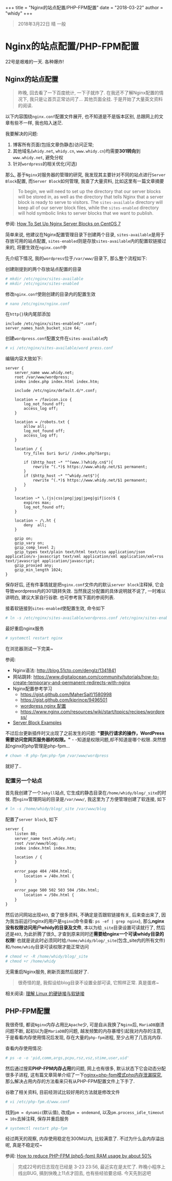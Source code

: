 +++
title = "Nginx的站点配置/PHP-FPM配置"
date = "2018-03-22"
author = "whidy"
+++
> 2018年3月22日 晴 一般

# Nginx的站点配置/PHP-FPM配置

22号是艰难的一天. 各种爆炸!

## Nginx的站点配置

> 昨晚, 回去看了一下百度统计, 一下子就炸了. 在我还不了解Nginx配置的情况下, 我只是让首页正常访问了... 其他页面全挂. 于是开始了大量英文资料的阅读.

以下内容围绕`nginx.conf`配置文件展开, 也不知道是不是版本区别, 总跟网上的文章有些不一样, 我也陷入迷茫.

我要解决的问题:

1. 博客所有页面(包括文章伪静态)访问正常;
1. 其他域名(`whidy.net`, `whidy.cn`, `www.whidy.cn`)均需要**301转向**到`www.whidy.net`, 避免分权
1. 针对`wordpress`的相关优化(可选)

那么, 基于`Nginx`对服务器的管理的研究, 我发现其主要针对不同的站点进行`Server Block`配置, 而`Server Block`如何管理, 我查了大量资料, 比如这里有一篇文章摘要

> To begin, we will need to set up the directory that our server blocks will be stored in, as well as the directory that tells Nginx that a server block is ready to serve to visitors. The `sites-available` directory will keep all of our server block files, while the `sites-enabled` directory will hold symbolic links to server blocks that we want to publish. 

参阅: [How To Set Up Nginx Server Blocks on CentOS 7](https://www.digitalocean.com/community/tutorials/how-to-set-up-nginx-server-blocks-on-centos-7)

简单来说, 他建议在Nginx配置管理目录下创建两个目录, `sites-available`是用于存放可用的站点配置, `sites-enabled`则是存放`sites-available`内的配置软链接过来的, 将要生效在`nginx.conf`中

先介绍下情况, 我的`wordpress`位于`/var/www/`目录下, 那么整个流程如下:

创建刚提到的两个存放站点配置的目录

```bash
# mkdir /etc/nginx/sites-available
# mkdir /etc/nginx/sites-enabled
```

修改`nginx.conf`使刚创建的目录内的配置生效

```bash
# nano /etc/nginx/nginx.conf
```

在`http{}`块内尾部添加

```text
include /etc/nginx/sites-enabled/*.conf;
server_names_hash_bucket_size 64;
```

创建``wordpress.conf``配置文件在`sites-available`内

```bash
# vi /etc/nginx/sites-available/word press.conf
```

编辑内容大致如下:

```text
server {
    server_name www.whidy.net;
    root /var/www/wordpress;
    index index.php index.html index.htm;

    include /etc/nginx/default.d/*.conf;

    location = /favicon.ico {
        log_not_found off;
        access_log off;
    }

    location = /robots.txt {
        allow all;
        log_not_found off;
        access_log off;
    }

    location / {
        try_files $uri $uri/ /index.php?$args;

        if ($http_host ~* "^(www.)?whidy.cn$"){
            rewrite ^(.*)$ https://www.whidy.net/$1 permanent;
        }
        if ($http_host ~* "^whidy.net$"){
            rewrite ^(.*)$ https://www.whidy.net/$1 permanent;
        }
    }

    location ~* \.(js|css|png|jpg|jpeg|gif|ico)$ {
        expires max;
        log_not_found off;
    }

    location ~ /\.ht {
        deny  all;
    }

    gzip on;
    gzip_vary on;
    gzip_comp_level 2;
    gzip_types text/plain text/html text/css application/json application/x-javascript text/xml application/xml application/xml+rss text/javascript application/javascript;
    gzip_proxied any;
    gzip_min_length 1024;
}
```

保存好后, 还有件事情就是把`nginx.conf`文件内的默认`server block`注释掉, 它会导致wordpress内的301跳转失效. 当然我这分配置的具体说明就不说了, 一时难以讲明白, 建议大家自行谷歌. 也可参考我下面的参阅列表.

接着软链接到`sites-enabled`使配置生效, 命令如下

```bash
# ln -s /etc/nginx/sites-available/wordpress.conf /etc/nginx/sites-enabled/wordpress.conf
```

最好重启nginx服务

```bash
# systemctl restart nginx
```

在浏览器测试一下完美~

参阅:

* Nginx语法: <http://blog.51cto.com/denglz/1341841>
* 网站跳转: <https://www.digitalocean.com/community/tutorials/how-to-create-temporary-and-permanent-redirects-with-nginx>
* Nginx配置参考学习
    * <https://gist.github.com/MaherSaif/1580998>
    * <https://gist.github.com/kjprince/9496501>
    * [wordpress nginx 配置](https://codex.wordpress.org/Nginx)
    * <https://www.nginx.com/resources/wiki/start/topics/recipes/wordpress/>
* [Server Block Examples](https://www.nginx.com/resources/wiki/start/topics/examples/server_blocks/)

不过后台更新插件时又出现了之前发生的问题: **"要执行请求的操作，WordPress需要访问您网页服务器的权限。"** - -知道是权限问题,却不知道是哪个权限..突然想起nginx的php管理是php-fpm...

```bash
# chown -R php-fpm:php-fpm /var/www/wordpress
```

就好了..

### 配置另一个站点

首先我创建了一个`Jekyll`站点, 它生成的静态目录在`/home/whidy/blog/_site`的时候. 而`nginx`管理网站的目录是`/var/www/`, 我这里为了方便管理创建了软连接, 如下

```bash
# ln -s /home/whidy/blog/_site /var/www/blog
```

配置了`server block`, 如下

```txt
server {
    listen 80;
    server_name test.whidy.net;
    root /var/www/blog;
    index index.html index.htm;

    location / {
    }

    error_page 404 /404.html;
        location = /40x.html {
    }

    error_page 500 502 503 504 /50x.html;
        location = /50x.html {
    }
}
```

然后访问网站出现`403`, 查了很多资料, 不确定是否跟软链接有关, 后来查出来了, 因为我当前运行nginx的用户是`nginx`(命令查看: `ps -ef | grep nginx`), 那么**nginx没有权限访问用户whidy的目录及文件**, 本以为给`_site`目录设置可读就行了, 然后还是`403`, 为此折腾了很久, 才查到原来同时还**需要给nginx一个可读whidy目录的权限**! 也就是说此时必须同时给`/home/whidy/blog/_site`(包含_site内的所有文件)和`/home/whidy`目录可读权限才能正常访问

```bash
# chmod +r -R /home/whidy/blog/_site
# chmod +r /home/whidy
```

无需重启Nginx服务, 刷新页面然后就好了.

> 很奇怪的是, 我假设给blog目录不设置全部可读, 它照样正常. 真是蛋疼~

相关阅读: [理解 Linux 的硬链接与软链接](https://www.ibm.com/developerworks/cn/linux/l-cn-hardandsymb-links/index.html)

## PHP-FPM配置

我很奇怪, 都说`Nginx`内存占用比`Apache`少, 可是自从我换了`Nginx`后, `MariaDB`崩溃问题不断, 起初以为是`MariaDB`的问题, 越发频繁的内存暴增引起我对内存的注意, 于是看看内存使用情况后发现, 存在大量的`php-fpm`进程, 至少占用了几百兆内存.

查看内存使用情况:

```bash
# ps -e -o 'pid,comm,args,pcpu,rsz,vsz,stime,user,uid'
```

然后通过搜索**PHP-FPM内存占用**的问题, 网上也有很多, 默认状态下它会动态分配很多子进程, 这有篇文章简单介绍了一下[nginx+php-fpm模式php内存泄漏探究](https://www.jianshu.com/p/9450ab506446), 那么解决占用内存的方法看来只有从PHP-FPM配置文件上下手了.

谷歌了相关资料, 目前经测试比较好用的方法就是修改文件

```bash
# vi /etc/php-fpm.d/www.conf
```

找到`pm = dynamic`(默认值), 改成`pm = ondemand`, 以及`pm.process_idle_timeout = 10s`去掉注释, 保存并重启服务

```bash
# systemctl restart php-fpm
```

经过两天的观察, 内存使用稳定在300M以内, 比较满意了. 不过为什么会内存溢出呢, 真是不稳定哎~

参阅: [How to reduce PHP-FPM (php5-fpm) RAM usage by about 50%](http://linuxbsdos.com/2015/02/17/how-to-reduce-php-fpm-php5-fpm-ram-usage-by-about-50/)

> 完成22号的日志现在已经是 3-23 23:56, 最近实在是太忙了. 昨晚小程序上线出BUG, 搞到快晚上11点才回去, 也有些经验要总结. 今天先到这吧